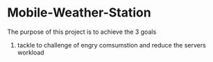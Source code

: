 # Mobile-Weather-Station
The purpose of this project is to achieve the 3 goals
1. tackle to challenge of engry comsumstion and reduce the servers workload
